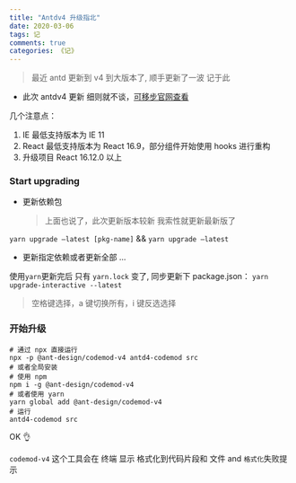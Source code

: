 ```yaml
---
title: "Antdv4 升级指北"
date: 2020-03-06
tags: 记
comments: true
categories: 《记》
---
```


> 最近 antd 更新到 v4 到大版本了, 顺手更新了一波 记于此

- 此次 antdv4 更新 细则就不谈，[可移步官网查看](https://ant.design/docs/react/migration-v4-cn)

几个注意点：

1. IE 最低支持版本为 IE 11
2. React 最低支持版本为 React 16.9，部分组件开始使用 hooks 进行重构
3. 升级项目 React 16.12.0 以上

### Start upgrading

- 更新依赖包
  > 上面也说了，此次更新版本较新 我索性就更新最新版了

`yarn upgrade –latest [pkg-name]` && `yarn upgrade –latest`

- 更新指定依赖或者更新全部
  ...

使用`yarn`更新完后 只有 `yarn.lock` 变了, 同步更新下 package.json：
`yarn upgrade-interactive --latest`

> 空格键选择，a 键切换所有，i 键反选选择

### 开始升级

```shell
# 通过 npx 直接运行
npx -p @ant-design/codemod-v4 antd4-codemod src
# 或者全局安装
# 使用 npm
npm i -g @ant-design/codemod-v4
# 或者使用 yarn
yarn global add @ant-design/codemod-v4
# 运行
antd4-codemod src
```

OK 👌

`codemod-v4` 这个工具会在 终端 显示 格式化到代码片段和 文件 and `格式化`失败提示
